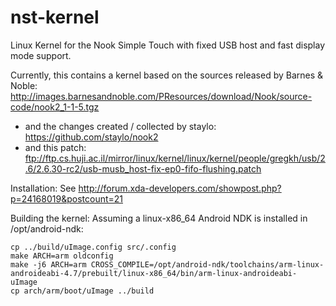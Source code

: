 nst-kernel
==========

Linux Kernel for the Nook Simple Touch with fixed USB host and fast display mode support.


Currently, this contains a kernel based on the sources released by Barnes & Noble: http://images.barnesandnoble.com/PResources/download/Nook/source-code/nook2_1-1-5.tgz
+ and the changes created / collected by staylo: https://github.com/staylo/nook2
+ and this patch: ftp://ftp.cs.huji.ac.il/mirror/linux/kernel/linux/kernel/people/gregkh/usb/2.6/2.6.30-rc2/usb-musb_host-fix-ep0-fifo-flushing.patch


Installation:
See http://forum.xda-developers.com/showpost.php?p=24168019&postcount=21


Building the kernel:
Assuming a linux-x86_64 Android NDK is installed in /opt/android-ndk:

```
cp ../build/uImage.config src/.config
make ARCH=arm oldconfig
make -j6 ARCH=arm CROSS_COMPILE=/opt/android-ndk/toolchains/arm-linux-androideabi-4.7/prebuilt/linux-x86_64/bin/arm-linux-androideabi- uImage
cp arch/arm/boot/uImage ../build
```

